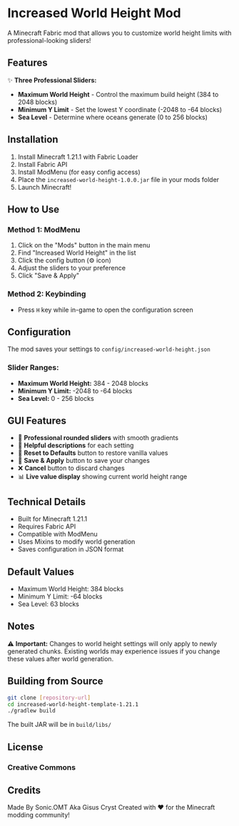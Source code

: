 # Increased World Height Mod

A Minecraft Fabric mod that allows you to customize world height limits with professional-looking sliders!

## Features

✨ **Three Professional Sliders:**
- **Maximum World Height** - Control the maximum build height (384 to 2048 blocks)
- **Minimum Y Limit** - Set the lowest Y coordinate (-2048 to -64 blocks)  
- **Sea Level** - Determine where oceans generate (0 to 256 blocks)

## Installation

1. Install Minecraft 1.21.1 with Fabric Loader
2. Install Fabric API
3. Install ModMenu (for easy config access)
4. Place the `increased-world-height-1.0.0.jar` file in your mods folder
5. Launch Minecraft!

## How to Use

### Method 1: ModMenu
1. Click on the "Mods" button in the main menu
2. Find "Increased World Height" in the list
3. Click the config button (⚙️ icon)
4. Adjust the sliders to your preference
5. Click "Save & Apply"

### Method 2: Keybinding
- Press `H` key while in-game to open the configuration screen

## Configuration

The mod saves your settings to `config/increased-world-height.json`

### Slider Ranges:
- **Maximum World Height:** 384 - 2048 blocks
- **Minimum Y Limit:** -2048 to -64 blocks
- **Sea Level:** 0 - 256 blocks

## GUI Features

- 🎨 **Professional rounded sliders** with smooth gradients
- 📝 **Helpful descriptions** for each setting
- 🔄 **Reset to Defaults** button to restore vanilla values
- 💾 **Save & Apply** button to save your changes
- ❌ **Cancel** button to discard changes
- 📊 **Live value display** showing current world height range

## Technical Details

- Built for Minecraft 1.21.1
- Requires Fabric API
- Compatible with ModMenu
- Uses Mixins to modify world generation
- Saves configuration in JSON format

## Default Values

- Maximum World Height: 384 blocks
- Minimum Y Limit: -64 blocks
- Sea Level: 63 blocks

## Notes

⚠️ **Important:** Changes to world height settings will only apply to newly generated chunks. Existing worlds may experience issues if you change these values after world generation.

## Building from Source

```bash
git clone [repository-url]
cd increased-world-height-template-1.21.1
./gradlew build
```

The built JAR will be in `build/libs/`

## License

### Creative Commons

## Credits
Made By Sonic.OMT Aka Gisus Cryst
Created with ❤️ for the Minecraft modding community!
